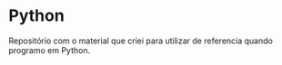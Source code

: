 # Python

Repositório com o material que criei para utilizar de referencia quando programo em Python.
